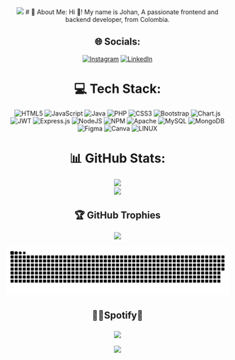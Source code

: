 <div id="header" align="center">
  <img src="https://media.giphy.com/media/ZVik7pBtu9dNS/giphy.gif" width="400">
# 💫 About Me:
Hi 👋! My name is Johan, A passionate frontend and backend developer, from Colombia.


## 🌐 Socials:
[![Instagram](https://img.shields.io/badge/Instagram-%23E4405F.svg?logo=Instagram&logoColor=white)](https://instagram.com/jojan_666) [![LinkedIn](https://img.shields.io/badge/LinkedIn-%230077B5.svg?logo=linkedin&logoColor=white)](https://linkedin.com/in/johan-florez-developer) 

# 💻 Tech Stack:
![HTML5](https://img.shields.io/badge/html5-%23E34F26.svg?style=flat-square&logo=html5&logoColor=white) ![JavaScript](https://img.shields.io/badge/javascript-%23323330.svg?style=flat-square&logo=javascript&logoColor=%23F7DF1E) ![Java](https://img.shields.io/badge/java-%23ED8B00.svg?style=flat-square&logo=java&logoColor=white) ![PHP](https://img.shields.io/badge/php-%23777BB4.svg?style=flat-square&logo=php&logoColor=white) ![CSS3](https://img.shields.io/badge/css3-%231572B6.svg?style=flat-square&logo=css3&logoColor=white) ![Bootstrap](https://img.shields.io/badge/bootstrap-%23563D7C.svg?style=flat-square&logo=bootstrap&logoColor=white) ![Chart.js](https://img.shields.io/badge/chart.js-F5788D.svg?style=flat-square&logo=chart.js&logoColor=white) ![JWT](https://img.shields.io/badge/JWT-black?style=flat-square&logo=JSON%20web%20tokens) ![Express.js](https://img.shields.io/badge/express.js-%23404d59.svg?style=flat-square&logo=express&logoColor=%2361DAFB) ![NodeJS](https://img.shields.io/badge/node.js-6DA55F?style=flat-square&logo=node.js&logoColor=white) ![NPM](https://img.shields.io/badge/NPM-%23000000.svg?style=flat-square&logo=npm&logoColor=white) ![Apache](https://img.shields.io/badge/apache-%23D42029.svg?style=flat-square&logo=apache&logoColor=white) ![MySQL](https://img.shields.io/badge/mysql-%2300f.svg?style=flat-square&logo=mysql&logoColor=white) ![MongoDB](https://img.shields.io/badge/MongoDB-%234ea94b.svg?style=flat-square&logo=mongodb&logoColor=white) 	![Figma](https://img.shields.io/badge/figma-%23F24E1E.svg?style=flat-square&logo=figma&logoColor=white) ![Canva](https://img.shields.io/badge/Canva-%2300C4CC.svg?style=flat-square&logo=Canva&logoColor=white) ![LINUX](https://img.shields.io/badge/Linux-FCC624?style=flat-square&logo=linux&logoColor=black)
# 📊 GitHub Stats:

![](https://github-readme-streak-stats.herokuapp.com/?user=Johan-web-developer&theme=radical&hide_border=false)<br/>
![](https://github-readme-stats.vercel.app/api/top-langs/?username=Johan-web-developer&theme=radical&hide_border=false&include_all_commits=true&count_private=false&layout=compact)

## 🏆 GitHub Trophies
![](https://github-profile-trophy.vercel.app/?username=Johan-web-developer&theme=onestar&no-frame=false&no-bg=false&margin-w=4)

<img src="https://raw.githubusercontent.com/JuanJoseDuranRinconCAMPUS2/JuanJoseDuranRinconCAMPUS2/output/snake.svg" alt="Snake animation" />

<h2 align="center">🎄🎄Spotify🎄</h2>

###

<div align="left">
</div>
<p align="center">
  <img src="https://spotify-recently-played-readme.vercel.app/api?user=31jsrdxd4jfhayd3fmyir5w5fyle&count=4">
</p>

<div align="center">
   <img src="https://i.gifer.com/hdt.gif"/>
</div>

